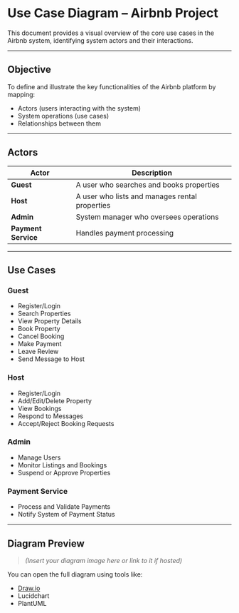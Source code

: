 # Use Case Diagram – Airbnb Project

This document provides a visual overview of the core use cases in the Airbnb system, identifying system actors and their interactions.

---

## Objective

To define and illustrate the key functionalities of the Airbnb platform by mapping:
- Actors (users interacting with the system)
- System operations (use cases)
- Relationships between them

---

## Actors

| Actor            | Description                                    |
|------------------|------------------------------------------------|
| **Guest**        | A user who searches and books properties       |
| **Host**         | A user who lists and manages rental properties |
| **Admin**        | System manager who oversees operations         |
| **Payment Service** | Handles payment processing                  |

---

## Use Cases

### Guest
- Register/Login
- Search Properties
- View Property Details
- Book Property
- Cancel Booking
- Make Payment
- Leave Review
- Send Message to Host

### Host
- Register/Login
- Add/Edit/Delete Property
- View Bookings
- Respond to Messages
- Accept/Reject Booking Requests

### Admin
- Manage Users
- Monitor Listings and Bookings
- Suspend or Approve Properties

### Payment Service
- Process and Validate Payments
- Notify System of Payment Status

---

## Diagram Preview

> *(Insert your diagram image here or link to it if hosted)*

You can open the full diagram using tools like:
- [Draw.io](https://draw.io)
- Lucidchart
- PlantUML

